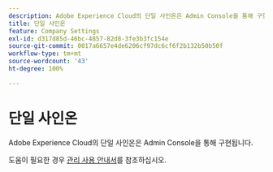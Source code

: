 ```yaml
---
description: Adobe Experience Cloud의 단일 사인온은 Admin Console을 통해 구현됩니다.
title: 단일 사인온
feature: Company Settings
exl-id: d317d85d-46bc-4857-82d8-3fe3b3fc154e
source-git-commit: 0017a6657e4de6206cf97dc6cf6f2b132b50b50f
workflow-type: tm+mt
source-wordcount: '43'
ht-degree: 100%

---
```


# 단일 사인온

Adobe Experience Cloud의 단일 사인온은 Admin Console을 통해 구현됩니다.

도움이 필요한 경우 [관리 사용 안내서](https://helpx.adobe.com/enterprise/admin-guide.html/enterprise/using/set-up-identity.ug.html)를 참조하십시오.
